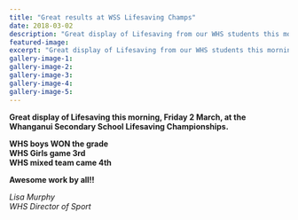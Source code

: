 ```yaml
---
title: "Great results at WSS Lifesaving Champs"
date: 2018-03-02
description: "Great display of Lifesaving from our WHS students this morning at the WSS Lifesaving Champs..."
featured-image: 
excerpt: "Great display of Lifesaving from our WHS students this morning at the WSS Lifesaving Champs."
gallery-image-1: 
gallery-image-2: 
gallery-image-3: 
gallery-image-4: 
gallery-image-5: 
---
```


<p><strong>Great display of Lifesaving this morning, Friday 2 March, at the Whanganui Secondary School Lifesaving Championships.</strong></p>
<p><strong>WHS boys WON the grade&nbsp;</strong><br /><strong>WHS Girls game 3rd&nbsp;</strong><br /><strong>WHS mixed team came 4th&nbsp;</strong><br /><strong></strong></p>
<p><strong>Awesome work by all!!</strong></p>
<p><em>Lisa Murphy</em><br /><em>WHS Director of Sport</em></p>

